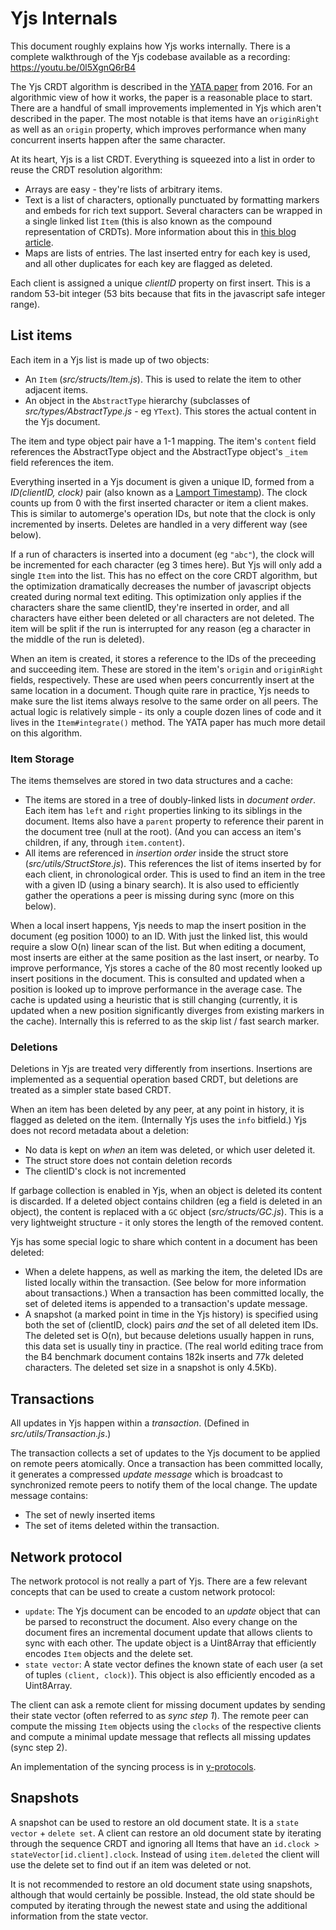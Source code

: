# Yjs Internals

This document roughly explains how Yjs works internally. There is a complete
walkthrough of the Yjs codebase available as a recording:
https://youtu.be/0l5XgnQ6rB4

The Yjs CRDT algorithm is described in the [YATA
paper](https://www.researchgate.net/publication/310212186_Near_Real-Time_Peer-to-Peer_Shared_Editing_on_Extensible_Data_Types)
from 2016. For an algorithmic view of how it works, the paper is a reasonable
place to start. There are a handful of small improvements implemented in Yjs
which aren't described in the paper. The most notable is that items have an
`originRight` as well as an `origin` property, which improves performance when
many concurrent inserts happen after the same character.

At its heart, Yjs is a list CRDT. Everything is squeezed into a list in order to
reuse the CRDT resolution algorithm:

- Arrays are easy - they're lists of arbitrary items.
- Text is a list of characters, optionally punctuated by formatting markers and
  embeds for rich text support. Several characters can be wrapped in a single
linked list `Item` (this is also known as the compound representation of
CRDTs). More information about this in [this blog
article](https://blog.kevinjahns.de/are-crdts-suitable-for-shared-editing/).
- Maps are lists of entries. The last inserted entry for each key is used, and
  all other duplicates for each key are flagged as deleted.

Each client is assigned a unique *clientID* property on first insert. This is a
random 53-bit integer (53 bits because that fits in the javascript safe integer
range).

## List items

Each item in a Yjs list is made up of two objects:

- An `Item` (*src/structs/Item.js*). This is used to relate the item to other
  adjacent items.
- An object in the `AbstractType` hierarchy (subclasses of
  *src/types/AbstractType.js* - eg `YText`). This stores the actual content in
the Yjs document.

The item and type object pair have a 1-1 mapping. The item's `content` field
references the AbstractType object and the AbstractType object's `_item` field
references the item.

Everything inserted in a Yjs document is given a unique ID, formed from a
*ID(clientID, clock)* pair (also known as a [Lamport
Timestamp](https://en.wikipedia.org/wiki/Lamport_timestamp)). The clock counts
up from 0 with the first inserted character or item a client makes. This is
similar to automerge's operation IDs, but note that the clock is only
incremented by inserts. Deletes are handled in a very different way (see
below).

If a run of characters is inserted into a document (eg `"abc"`), the clock will
be incremented for each character (eg 3 times here). But Yjs will only add a
single `Item` into the list. This has no effect on the core CRDT algorithm, but
the optimization dramatically decreases the number of javascript objects
created during normal text editing. This optimization only applies if the
characters share the same clientID, they're inserted in order, and all
characters have either been deleted or all characters are not deleted. The item
will be split if the run is interrupted for any reason (eg a character in the
middle of the run is deleted).

When an item is created, it stores a reference to the IDs of the preceeding and
succeeding item. These are stored in the item's `origin` and `originRight`
fields, respectively. These are used when peers concurrently insert at the same
location in a document. Though quite rare in practice, Yjs needs to make sure
the list items always resolve to the same order on all peers. The actual logic
is relatively simple - its only a couple dozen lines of code and it lives in
the `Item#integrate()` method. The YATA paper has much more detail on this
algorithm.

### Item Storage

The items themselves are stored in two data structures and a cache:

- The items are stored in a tree of doubly-linked lists in *document order*.
  Each item has `left` and `right` properties linking to its siblings in the
document. Items also have a `parent` property to reference their parent in the
document tree (null at the root). (And you can access an item's children, if
any, through `item.content`).
- All items are referenced in *insertion order* inside the struct store
  (*src/utils/StructStore.js*). This references the list of items inserted by
for each client, in chronological order. This is used to find an item in the
tree with a given ID (using a binary search). It is also used to efficiently
gather the operations a peer is missing during sync (more on this below).

When a local insert happens, Yjs needs to map the insert position in the
document (eg position 1000) to an ID. With just the linked list, this would
require a slow O(n) linear scan of the list. But when editing a document, most
inserts are either at the same position as the last insert, or nearby. To
improve performance, Yjs stores a cache of the 80 most recently looked up
insert positions in the document. This is consulted and updated when a position
is looked up to improve performance in the average case. The cache is updated
using a heuristic that is still changing (currently, it is updated when a new
position significantly diverges from existing markers in the cache). Internally
this is referred to as the skip list / fast search marker.

### Deletions

Deletions in Yjs are treated very differently from insertions. Insertions are
implemented as a sequential operation based CRDT, but deletions are treated as
a simpler state based CRDT.

When an item has been deleted by any peer, at any point in history, it is
flagged as deleted on the item. (Internally Yjs uses the `info` bitfield.) Yjs
does not record metadata about a deletion:

- No data is kept on *when* an item was deleted, or which user deleted it.
- The struct store does not contain deletion records
- The clientID's clock is not incremented

If garbage collection is enabled in Yjs, when an object is deleted its content
is discarded. If a deleted object contains children (eg a field is deleted in
an object), the content is replaced with a `GC` object (*src/structs/GC.js*).
This is a very lightweight structure - it only stores the length of the removed
content.

Yjs has some special logic to share which content in a document has been
deleted:

- When a delete happens, as well as marking the item, the deleted IDs are
  listed locally within the transaction. (See below for more information about
transactions.) When a transaction has been committed locally, the set of
deleted items is appended to a transaction's update message.
- A snapshot (a marked point in time in the Yjs history) is specified using
  both the set of (clientID, clock) pairs *and* the set of all deleted item
IDs. The deleted set is O(n), but because deletions usually happen in runs,
this data set is usually tiny in practice. (The real world editing trace from
the B4 benchmark document contains 182k inserts and 77k deleted characters. The
deleted set size in a snapshot is only 4.5Kb).

## Transactions

All updates in Yjs happen within a *transaction*. (Defined in
*src/utils/Transaction.js*.)

The transaction collects a set of updates to the Yjs document to be applied on
remote peers atomically. Once a transaction has been committed locally, it
generates a compressed *update message* which is broadcast to synchronized
remote peers to notify them of the local change. The update message contains:

- The set of newly inserted items
- The set of items deleted within the transaction.

## Network protocol

The network protocol is not really a part of Yjs. There are a few relevant
concepts that can be used to create a custom network protocol:

* `update`: The Yjs document can be encoded to an *update* object that can be
  parsed to reconstruct the document. Also every change on the document fires
an incremental document update that allows clients to sync with each other.
The update object is a Uint8Array that efficiently encodes `Item` objects and
the delete set.
* `state vector`: A state vector defines the known state of each user (a set of
  tuples `(client, clock)`). This object is also efficiently encoded as a
Uint8Array.

The client can ask a remote client for missing document updates by sending
their state vector (often referred to as *sync step 1*). The remote peer can
compute the missing `Item` objects using the `clocks` of the respective clients
and compute a minimal update message that reflects all missing updates (sync
step 2).

An implementation of the syncing process is in
[y-protocols](https://github.com/yjs/y-protocols).

## Snapshots

A snapshot can be used to restore an old document state. It is a `state vector`
\+ `delete set`. A client can restore an old document state by iterating through
the sequence CRDT and ignoring all Items that have an `id.clock >
stateVector[id.client].clock`. Instead of using `item.deleted` the client will
use the delete set to find out if an item was deleted or not.

It is not recommended to restore an old document state using snapshots,
although that would certainly be possible. Instead, the old state should be
computed by iterating through the newest state and using the additional
information from the state vector.
